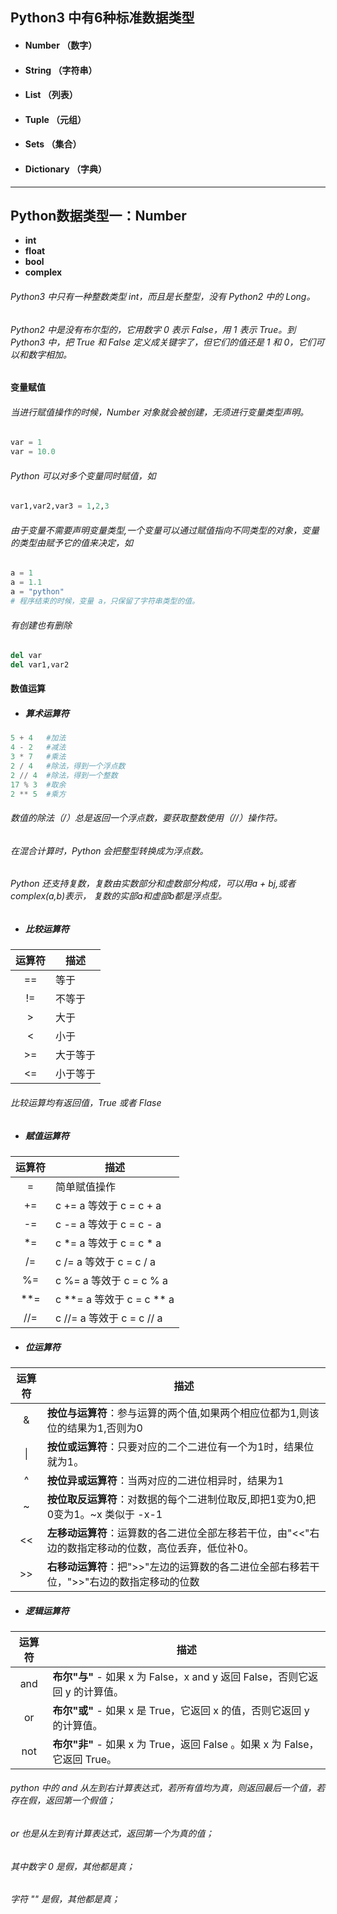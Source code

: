 ## Python3 中有6种标准数据类型
- #### Number （数字）
- #### String （字符串）
- #### List （列表）
- #### Tuple （元组）
- #### Sets （集合）
- #### Dictionary （字典）
---

## Python数据类型一：Number
- **int**
- **float**
- **bool**
- **complex**

###### Python3 中只有一种整数类型 int，而且是长整型，没有 Python2 中的 Long。
###### Python2 中是没有布尔型的，它用数字 0 表示 False，用 1 表示 True。到 Python3 中，把 True 和 False 定义成关键字了，但它们的值还是 1 和 0，它们可以和数字相加。

#### 变量赋值
###### 当进行赋值操作的时候，Number 对象就会被创建，无须进行变量类型声明。
```python
var = 1
var = 10.0
```
###### Python 可以对多个变量同时赋值，如
```python
var1,var2,var3 = 1,2,3
```
###### 由于变量不需要声明变量类型,一个变量可以通过赋值指向不同类型的对象，变量的类型由赋予它的值来决定，如
```python
a = 1
a = 1.1
a = "python"
# 程序结束的时候，变量 a，只保留了字符串类型的值。
```

###### 有创建也有删除
```python
del var
del var1,var2
```
#### 数值运算
- ##### 算术运算符
```python
5 + 4   #加法
4 - 2   #减法
3 * 7   #乘法
2 / 4   #除法，得到一个浮点数
2 // 4  #除法，得到一个整数
17 % 3  #取余
2 ** 5  #乘方
```
###### 数值的除法（/）总是返回一个浮点数，要获取整数使用（//）操作符。  
###### 在混合计算时，Python 会把整型转换成为浮点数。
###### Python 还支持复数，复数由实数部分和虚数部分构成，可以用a + bj,或者complex(a,b)表示， 复数的实部a和虚部b都是浮点型。

- ##### 比较运算符

| 运算符  | 描述   |
| :--: | ---- |
|  ==  | 等于   |
|  !=  | 不等于  |
|  >   | 大于   |
|  <   | 小于   |
|  >=  | 大于等于 |
|  <=  | 小于等于 |
###### 比较运算均有返回值，True 或者 Flase

- ##### 赋值运算符

| 运算符  | 描述                     |
| :--: | ---------------------- |
|  =   | 简单赋值操作                 |
|  +=  | c += a 等效于 c = c + a   |
|  -=  | c -= a 等效于 c = c - a   |
|  *=  | c *= a 等效于 c = c * a   |
|  /=  | c /= a 等效于 c = c / a   |
|  %=  | c %= a 等效于 c = c % a   |
| **=  | c **= a 等效于 c = c ** a |
| //=  | c //= a 等效于 c = c // a |

- ##### 位运算符

| 运算符  | 描述                                       |
| :--: | ---------------------------------------- |
|  &   | **按位与运算符**：参与运算的两个值,如果两个相应位都为1,则该位的结果为1,否则为0 |
|  \|  | **按位或运算符**：只要对应的二个二进位有一个为1时，结果位就为1。      |
|  ^   | **按位异或运算符**：当两对应的二进位相异时，结果为1             |
|  ~   | **按位取反运算符**：对数据的每个二进制位取反,即把1变为0,把0变为1。~x 类似于 -x-1 |
|  <<  | **左移动运算符**：运算数的各二进位全部左移若干位，由"<<"右边的数指定移动的位数，高位丢弃，低位补0。 |
|  >>  | **右移动运算符**：把">>"左边的运算数的各二进位全部右移若干位，">>"右边的数指定移动的位数 |

- ##### 逻辑运算符

| 运算符  | 描述                                       |
| :--: | ---------------------------------------- |
| and  | **布尔"与"** - 如果 x 为 False，x and y 返回 False，否则它返回 y 的计算值。 |
|  or  | **布尔"或"** - 如果 x 是 True，它返回 x 的值，否则它返回 y 的计算值。 |
| not  | **布尔"非"** - 如果 x 为 True，返回 False 。如果 x 为 False，它返回 True。 |
###### python 中的 and 从左到右计算表达式，若所有值均为真，则返回最后一个值，若存在假，返回第一个假值；
###### or 也是从左到有计算表达式，返回第一个为真的值；
###### 其中数字 0 是假，其他都是真；
###### 字符 "" 是假，其他都是真；






